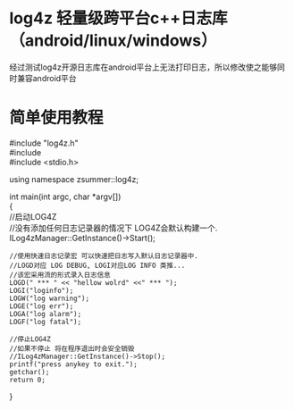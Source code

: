 # log4z 轻量级跨平台c++日志库（android/linux/windows）

经过测试log4z开源日志库在android平台上无法打印日志，所以修改使之能够同时兼容android平台

# 简单使用教程

#include "log4z.h"  
#include <iostream>  
#include <stdio.h>  
  
using namespace zsummer::log4z;  
          
int main(int argc, char *argv[])  
{  
    //启动LOG4Z  
    //没有添加任何日志记录器的情况下 LOG4Z会默认构建一个.  
    ILog4zManager::GetInstance()->Start();  
          
    //使用快速日志记录宏 可以快速把日志写入默认日志记录器中.  
    //LOGD对应 LOG DEBUG, LOGI对应LOG INFO 类推...  
    //该宏采用流的形式录入日志信息  
    LOGD(" *** " << "hellow wolrd" <<" *** ");  
    LOGI("loginfo");  
    LOGW("log warning");  
    LOGE("log err");  
    LOGA("log alarm");  
    LOGF("log fatal");  
   
    //停止LOG4Z   
    //如果不停止 将在程序退出时会安全销毁  
    //ILog4zManager::GetInstance()->Stop();  
    printf("press anykey to exit.");  
    getchar();  
    return 0;  
}  
